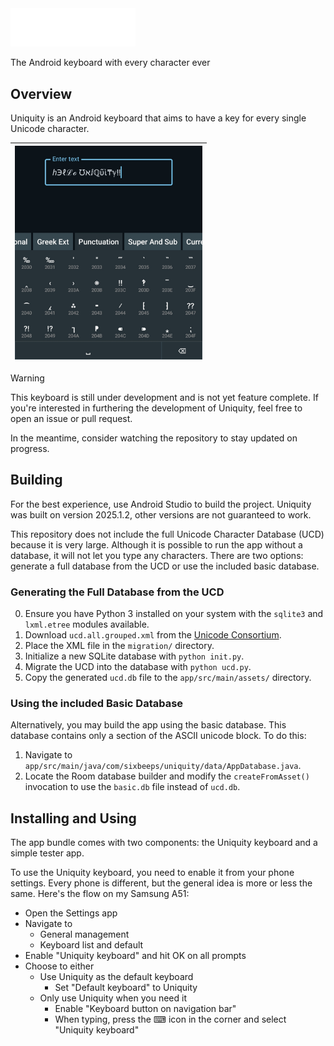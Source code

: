 <img src="./branding/logo_wide.png" alt="Uniquity Logo" width="200">

The Android keyboard with every character ever

## Overview
Uniquity is an Android keyboard that aims to have a key for every single Unicode character.

| <img src="./branding/preview.jpg" alt="Uniquity Keyboard Preview" width="300"> |
| - |

> [!WARNING]
> This keyboard is still under development and is not yet feature complete. If you're interested in furthering the development of Uniquity, feel free to open an issue or pull request.
>
> In the meantime, consider watching the repository to stay updated on progress.

## Building
For the best experience, use Android Studio to build the project. Uniquity was built on version 2025.1.2, other versions are not guaranteed to work.

This repository does not include the full Unicode Character Database (UCD) because it is very large. Although it is possible to run the app without a database, it will not let you type any characters. There are two options: generate a full database from the UCD or use the included basic database.

### Generating the Full Database from the UCD
0. Ensure you have Python 3 installed on your system with the `sqlite3` and `lxml.etree` modules available.
1. Download `ucd.all.grouped.xml` from the [Unicode Consortium](https://www.unicode.org/Public/UCD/latest/ucdxml/).
2. Place the XML file in the `migration/` directory.
3. Initialize a new SQLite database with `python init.py`.
4. Migrate the UCD into the database with `python ucd.py`.
5. Copy the generated `ucd.db` file to the `app/src/main/assets/` directory.

### Using the included Basic Database
Alternatively, you may build the app using the basic database. This database contains only a section of the ASCII unicode block. To do this:
1. Navigate to `app/src/main/java/com/sixbeeps/uniquity/data/AppDatabase.java`.
2. Locate the Room database builder and modify the `createFromAsset()` invocation to use the `basic.db` file instead of `ucd.db`.

## Installing and Using
The app bundle comes with two components: the Uniquity keyboard and a simple tester app.

To use the Uniquity keyboard, you need to enable it from your phone settings. Every phone is different, but the general idea is more or less the same. Here's the flow on my Samsung A51:
- Open the Settings app
- Navigate to
	- General management
	- Keyboard list and default
- Enable "Uniquity keyboard" and hit OK on all prompts
- Choose to either
	- Use Uniquity as the default keyboard
		- Set "Default keyboard" to Uniquity
	- Only use Uniquity when you need it
		- Enable "Keyboard button on navigation bar"
		- When typing, press the ⌨ icon in the corner and select "Uniquity keyboard"
